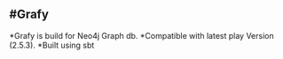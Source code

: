 #Grafy
------------------------------------------------------------------------

*Grafy is build for Neo4j Graph db.
*Compatible with latest play Version (2.5.3).
*Built using sbt
